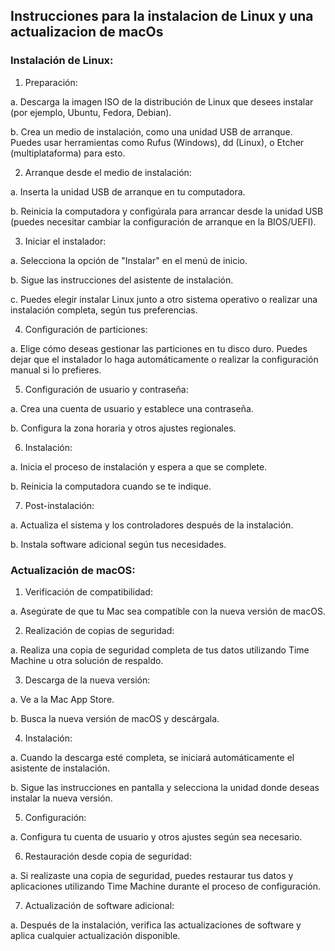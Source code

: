 ## Instrucciones para la instalacion de Linux y una actualizacion de macOs

### Instalación de Linux:

1. Preparación:

a. Descarga la imagen ISO de la distribución de Linux que desees instalar (por ejemplo, Ubuntu, Fedora, Debian).

b. Crea un medio de instalación, como una unidad USB de arranque. Puedes usar herramientas como Rufus (Windows), dd (Linux), o Etcher (multiplataforma) para esto.

2. Arranque desde el medio de instalación:

a. Inserta la unidad USB de arranque en tu computadora.

b. Reinicia la computadora y configúrala para arrancar desde la unidad USB (puedes necesitar cambiar la configuración de arranque en la BIOS/UEFI).

3. Iniciar el instalador:

a. Selecciona la opción de "Instalar" en el menú de inicio.

b. Sigue las instrucciones del asistente de instalación.

c. Puedes elegir instalar Linux junto a otro sistema operativo o realizar una instalación completa, según tus preferencias.

4. Configuración de particiones:

a. Elige cómo deseas gestionar las particiones en tu disco duro. Puedes dejar que el instalador lo haga automáticamente o realizar la configuración manual si lo prefieres.

5. Configuración de usuario y contraseña:

a. Crea una cuenta de usuario y establece una contraseña.

b. Configura la zona horaria y otros ajustes regionales.

6. Instalación:

a. Inicia el proceso de instalación y espera a que se complete.

b. Reinicia la computadora cuando se te indique.

7. Post-instalación:

a. Actualiza el sistema y los controladores después de la instalación.

b. Instala software adicional según tus necesidades.

### Actualización de macOS:

1. Verificación de compatibilidad:

a. Asegúrate de que tu Mac sea compatible con la nueva versión de macOS.

2. Realización de copias de seguridad:

a. Realiza una copia de seguridad completa de tus datos utilizando Time Machine u otra solución de respaldo.

3. Descarga de la nueva versión:

a. Ve a la Mac App Store.

b. Busca la nueva versión de macOS y descárgala.

4. Instalación:

a. Cuando la descarga esté completa, se iniciará automáticamente el asistente de instalación.

b. Sigue las instrucciones en pantalla y selecciona la unidad donde deseas instalar la nueva versión.

5. Configuración:

a. Configura tu cuenta de usuario y otros ajustes según sea necesario.

6. Restauración desde copia de seguridad:

a. Si realizaste una copia de seguridad, puedes restaurar tus datos y aplicaciones utilizando Time Machine durante el proceso de configuración.

7. Actualización de software adicional:

a. Después de la instalación, verifica las actualizaciones de software y aplica cualquier actualización disponible.